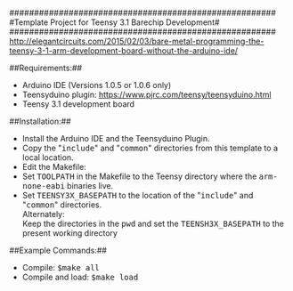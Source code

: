 ######################################################
#Template Project for Teensy 3.1 Barechip Development#
######################################################
http://elegantcircuits.com/2015/02/03/bare-metal-programming-the-teensy-3-1-arm-development-board-without-the-arduino-ide/

##Requirements:##
* Arduino IDE (Versions 1.0.5 or 1.0.6 only)
* Teensyduino plugin: https://www.pjrc.com/teensy/teensyduino.html
* Teensy 3.1 development board

##Installation:##
* Install the Arduino IDE and the Teensyduino Plugin. 
* Copy the "<TT>include</TT>" and "<TT>common</TT>" directories from this template to a local location. 
* Edit the Makefile: 
 * Set <TT>TOOLPATH</TT> in the Makefile to the Teensy directory where the <TT>arm-none-eabi</TT> binaries live.
 * Set <TT>TEENSY3X_BASEPATH</TT> to the location of the "<TT>include</TT>" and "<TT>common</TT>" directories.   
       Alternately:    
       Keep the directories in the <TT>pwd</TT> and set the <TT>TEENSH3X_BASEPATH</TT> to the present working directory

##Example Commands:##
* Compile: <TT>$make all</TT>
* Compile and load: <TT>$make load</TT>
